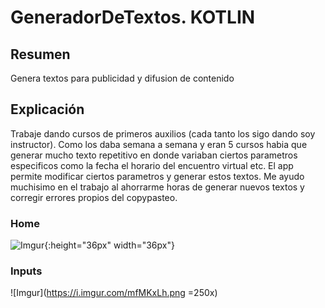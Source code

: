# GeneradorDeTextos. KOTLIN

## Resumen 
Genera textos para publicidad y difusion de contenido

## Explicación
Trabaje dando cursos de primeros auxilios (cada tanto los sigo dando soy instructor). Como los daba semana a semana y eran 5 cursos habia que generar mucho texto repetitivo en donde variaban ciertos parametros especificos como la fecha el horario del encuentro virtual etc. El app permite modificar ciertos parametros y generar estos textos. Me ayudo muchisimo en el trabajo al ahorrarme horas de generar nuevos textos y corregir errores propios del copypasteo.

### Home
![Imgur](https://i.imgur.com/kaiahjF.png){:height="36px" width="36px"}

### Inputs
![Imgur](https://i.imgur.com/mfMKxLh.png =250x)
